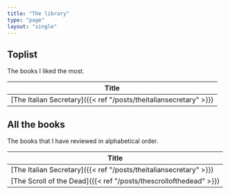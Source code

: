 ```yaml
---
title: "The library"
type: "page"
layout: "single"
---
```


## Toplist
The books I liked the most.

| Title |
| ----------- | 
| [The Italian Secretary]({{< ref "/posts/theitaliansecretary" >}}) |

## All the books
The books that I have reviewed in alphabetical order. 

| Title |
| ----------- | 
| [The Italian Secretary]({{< ref "/posts/theitaliansecretary" >}}) |
| [The Scroll of the Dead]({{< ref "/posts/thescrollofthedead" >}}) |